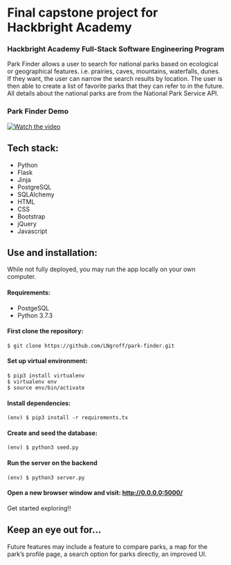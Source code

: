 # Final capstone project for Hackbright Academy


### Hackbright Academy Full-Stack Software Engineering Program

Park Finder allows a user to search for national parks based on ecological or geographical features. i.e. prairies, caves, mountains, waterfalls, dunes. If they want, the user can narrow the search results by location. The user is then able to create a list of favorite parks that they can refer to in the future. All details about the national parks are from the National Park Service API.

### Park Finder Demo

  [![Watch the video](https://img.youtube.com/vi/X1VItosvyfM/maxresdefault.jpg)](https://www.youtube.com/watch?v=X1VItosvyfM)


## Tech stack:
  * Python 
  * Flask
  * Jinja
  * PostgreSQL
  * SQLAlchemy
  * HTML
  * CSS
  * Bootstrap
  * jQuery
  * Javascript

## Use and installation:
  While not fully deployed, you may run the app locally on your own computer.

#### Requirements:
  * PostgeSQL
  * Python 3.7.3


#### First clone the repository:
  ```$ git clone https://github.com/LNgroff/park-finder.git```

#### Set up virtual environment:
  ```
  $ pip3 install virtualenv 
  $ virtualenv env 
  $ source env/bin/activate
  ```

#### Install dependencies:
  ```(env) $ pip3 install -r requirements.tx```

#### Create and seed the database: 
  ```(env) $ python3 seed.py```

#### Run the server on the backend
  ```(env) $ python3 server.py```

#### Open a new browser window and visit: http://0.0.0.0:5000/

Get started exploring!!


## Keep an eye out for...
Future features may include a feature to compare parks, a map for the park’s profile page, a search option for parks directly, an improved UI. 

